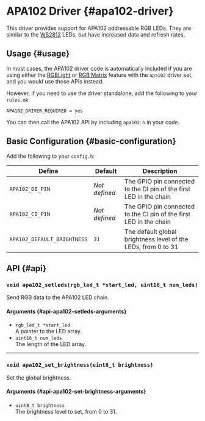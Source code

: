 # APA102 Driver {#apa102-driver}

This driver provides support for APA102 addressable RGB LEDs. They are similar to the [WS2812](ws2812) LEDs, but have increased data and refresh rates.

## Usage {#usage}

In most cases, the APA102 driver code is automatically included if you are using either the [RGBLight](../features/rgblight) or [RGB Matrix](../features/rgb_matrix) feature with the `apa102` driver set, and you would use those APIs instead.

However, if you need to use the driver standalone, add the following to your `rules.mk`:

```make
APA102_DRIVER_REQUIRED = yes
```

You can then call the APA102 API by including `apa102.h` in your code.

## Basic Configuration {#basic-configuration}

Add the following to your `config.h`:

|Define                     |Default      |Description                                                       |
|---------------------------|-------------|------------------------------------------------------------------|
|`APA102_DI_PIN`            |*Not defined*|The GPIO pin connected to the DI pin of the first LED in the chain|
|`APA102_CI_PIN`            |*Not defined*|The GPIO pin connected to the CI pin of the first LED in the chain|
|`APA102_DEFAULT_BRIGHTNESS`|`31`         |The default global brightness level of the LEDs, from 0 to 31     |

## API {#api}

### `void apa102_setleds(rgb_led_t *start_led, uint16_t num_leds)`

Send RGB data to the APA102 LED chain.

#### Arguments {#api-apa102-setleds-arguments}

 - `rgb_led_t *start_led`  
   A pointer to the LED array.
 - `uint16_t num_leds`  
   The length of the LED array.

---

### `void apa102_set_brightness(uint8_t brightness)`

Set the global brightness.

#### Arguments {#api-apa102-set-brightness-arguments}

 - `uint8_t brightness`  
   The brightness level to set, from 0 to 31.

